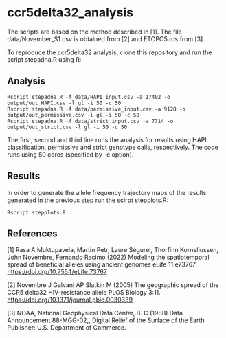 # ccr5delta32_analysis

The scripts are based on the method described in [1].
The file data/November_S1.csv is obtained from [2] and ETOPO5.rds from [3].

To reproduce the ccr5delta32 analysis, clone this repository and run the script stepadna.R using R:

## Analysis
```
Rscript stepadna.R -f data/HAPI_input.csv -a 17402 -o output/out_HAPI.csv -l gl -i 50 -c 50
Rscript stepadna.R -f data/permissive_input.csv -a 9128 -o output/out_permissive.csv -l gl -i 50 -c 50
Rscript stepadna.R -f data/strict_input.csv -a 7714 -o output/out_strict.csv -l gl -i 50 -c 50
```

The first, second and third line runs the analysis for results using HAPI classification, permissive and strict genotype calls, respectively. The code runs using 50 cores (specified by -c option).

## Results
In order to generate the allele frequency trajectory maps of the results generated in the previous step run the scirpt stepplots.R:

```
Rscript stepplots.R
```

## References
[1] Rasa A Muktupavela, Martin Petr, Laure Ségurel, Thorfinn Korneliussen, John Novembre, Fernando Racimo (2022) Modeling the spatiotemporal spread of beneficial alleles using ancient genomes eLife 11:e73767
https://doi.org/10.7554/eLife.73767

[2] Novembre J Galvani AP Slatkin M (2005) The geographic spread of the CCR5 delta32 HIV-resistance allele PLOS Biology 3:11. https://doi.org/10.1371/journal.pbio.0030339

[3] NOAA, National Geophysical Data Center, B. C (1988) Data Announcement 88-MGG-02,, Digital Relief of the Surface of the Earth Publisher: U.S. Department of Commerce.
